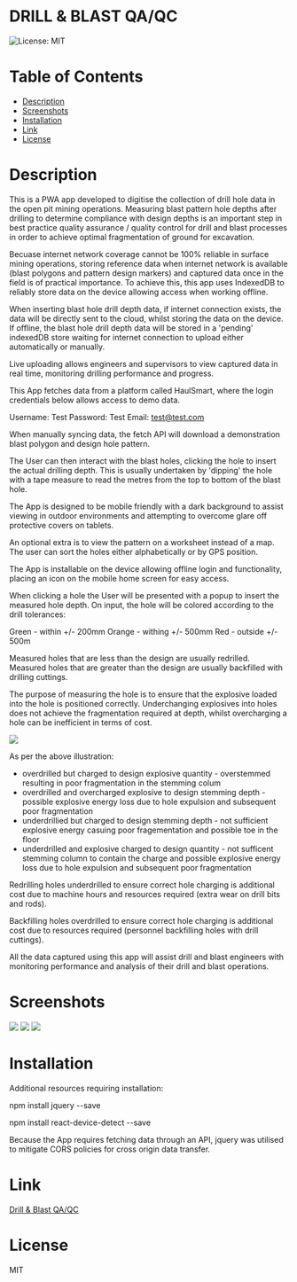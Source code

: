 # DRILL & BLAST QA/QC

![License: MIT](https://img.shields.io/badge/License-MIT-yellow.svg)

# Table of Contents

- [Description](#description)
- [Screenshots](#screenshots)
- [Installation](#installation)
- [Link](*link)
- [License](#license)

# Description

This is a PWA app developed to digitise the collection of drill hole data in the open pit mining operations. Measuring blast pattern hole depths after drilling to determine compliance with design depths is an important step in best practice quality assurance / quality control for drill and blast processes in order to achieve optimal fragmentation of ground for excavation.

Becuase internet network coverage cannot be 100% reliable in surface mining operations, storing reference data when internet network is available (blast polygons and pattern design markers) and captured data once in the field is of practical importance. To achieve this, this app uses IndexedDB to reliably store data on the device allowing access when working offline.

When inserting blast hole drill depth data, if internet connection exists, the data will be directly sent to the cloud, whilst storing the data on the device. If offline, the blast hole drill depth data will be stored in a 'pending' indexedDB store waiting for internet connection to upload either automatically or manually.

Live uploading allows engineers and supervisors to view captured data in real time, monitoring drilling performance and progress.

This App fetches data from a platform called HaulSmart, where the login credentials below allows access to demo data.

Username: Test
Password: Test
Email: test@test.com

When manually syncing data, the fetch API will download a demonstration blast polygon and design hole pattern.

The User can then interact with the blast holes, clicking the hole to insert the actual drilling depth. This is usually undertaken by 'dipping' the hole with a tape measure to read the metres from the top to bottom of the blast hole.

The App is designed to be mobile friendly with a dark background to assist viewing in outdoor environments and attempting to overcome glare off protective covers on tablets.

An optional extra is to view the pattern on a worksheet instead of a map. The user can sort the holes either alphabetically or by GPS position.

The App is installable on the device allowing offline login and functionality, placing an icon on the mobile home screen for easy access.

When clicking a hole the User will be presented with a popup to insert the measured hole depth. On input, the hole will be colored according to the drill tolerances:

Green - within +/- 200mm
Orange - withing +/- 500mm
Red - outside +/- 500m

Measured holes that are less than the design are usually redrilled.
Measured holes that are greater than the design are usually backfilled with drilling cuttings.

The purpose of measuring the hole is to ensure that the explosive loaded into the hole is positioned correctly. Underchanging explosives into holes does not achieve the fragmentation required at depth, whilst overcharging a hole can be inefficient in terms of cost.

<img src="../../blob/main/client/public/images/drillhole_explanation.png">

As per the above illustration:

- overdrilled but charged to design explosive quantity - overstemmed resulting in poor fragmentation in the stemming colum
- overdrilled and overcharged explosive to design stemming depth - possible explosive energy loss due to hole expulsion and subsequent poor fragmentation
- underdrillied but charged to design stemming depth - not sufficient explosive energy casuing poor fragementation and possible toe in the floor
- underdrilled and explosive charged to design quantity - not sufficent stemming column to contain the charge and possible explosive energy loss due to hole expulsion and subsequent poor fragmentation

Redrilling holes underdrilled to ensure correct hole charging is additional cost due to machine hours and resources required (extra wear on drill bits and rods).

Backfilling holes overdrilled to ensure correct hole charging is additional cost due to resources required (personnel backfilling holes with drill cuttings).

All the data captured using this app will assist drill and blast engineers with monitoring performance and analysis of their drill and blast operations.

# Screenshots

<img src="../../blob/main/client/public/images/db_splash.png">

<img src="../../blob/main/client/public/images/db_screenshot.png">

<img src="../../blob/main/client/public/images/db_worksheet.png">

# Installation

Additional resources requiring installation:

npm install jquery --save

npm install react-device-detect --save

Because the App requires fetching data through an API, jquery was utilised to mitigate CORS policies for cross origin data transfer.

# Link

<a href="https://blastholedipping.herokuapp.com/">Drill & Blast QA/QC</a>

# License

MIT
